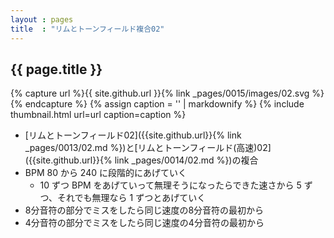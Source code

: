 ```yaml
---
layout : pages
title  : "リムとトーンフィールド複合02"
---
```


## {{ page.title }}

{% capture url %}{{ site.github.url }}{% link _pages/0015/images/02.svg %}{% endcapture %}
{% assign caption = '' | markdownify %}
{% include thumbnail.html url=url caption=caption %}

* [リムとトーンフィールド02]({{site.github.url}}{% link _pages/0013/02.md %})と[リムとトーンフィールド(高速)02]({{site.github.url}}{% link _pages/0014/02.md %})の複合
* BPM 80 から 240 に段階的にあげていく
  * 10 ずつ BPM をあげていって無理そうになったらできた速さから 5 ずつ、それでも無理なら 1 ずつとあげていく
* 8分音符の部分でミスをしたら同じ速度の8分音符の最初から
* 4分音符の部分でミスをしたら同じ速度の4分音符の最初から